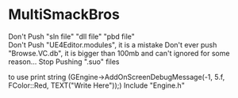 # MultiSmackBros

Don't Push "sln file" "dll file" "pbd file"   
Don't Push "UE4Editor.modules", it is a mistake
Don't ever push "Browse.VC.db", it is bigger than 100mb and can't ignored for some reason...
Stop Pushing ".suo" files

to use print string (GEngine->AddOnScreenDebugMessage(-1, 5.f, FColor::Red, TEXT("Write Here"));) Include "Engine.h"